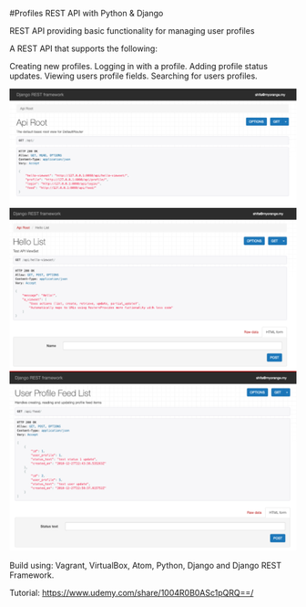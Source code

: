 #Profiles REST API with Python & Django

REST API providing basic functionality for managing user profiles

A REST API that supports the following:

Creating new profiles.
Logging in with a profile.
Adding profile status updates.
Viewing users profile fields.
Searching for users profiles.

<img src="https://github.com/wanted88/Profiles-REST-API/blob/master/Screenshot/1.png">
<br />
<img src="https://github.com/wanted88/Profiles-REST-API/blob/master/Screenshot/2.png">
<br />
<img src="https://github.com/wanted88/Profiles-REST-API/blob/master/Screenshot/3.png">


Build using:
Vagrant, VirtualBox, Atom, Python, Django and Django REST Framework.

Tutorial: https://www.udemy.com/share/1004R0B0ASc1pQRQ==/
